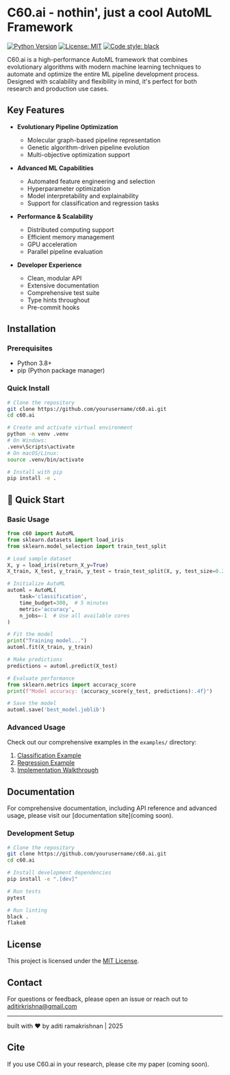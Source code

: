 # C60.ai - nothin', just a cool AutoML Framework

[![Python Version](https://img.shields.io/badge/python-3.8%2B-blue.svg)](https://www.python.org/downloads/)
[![License: MIT](https://img.shields.io/badge/License-MIT-yellow.svg)](https://opensource.org/licenses/MIT)
[![Code style: black](https://img.shields.io/badge/code%20style-black-000000.svg)](https://github.com/psf/black)

C60.ai is a high-performance AutoML framework that combines evolutionary algorithms with modern machine learning techniques to automate and optimize the entire ML pipeline development process. Designed with scalability and flexibility in mind, it's perfect for both research and production use cases.

## Key Features

- **Evolutionary Pipeline Optimization**
  - Molecular graph-based pipeline representation
  - Genetic algorithm-driven pipeline evolution
  - Multi-objective optimization support

- **Advanced ML Capabilities**
  - Automated feature engineering and selection
  - Hyperparameter optimization
  - Model interpretability and explainability
  - Support for classification and regression tasks

- **Performance & Scalability**
  - Distributed computing support
  - Efficient memory management
  - GPU acceleration
  - Parallel pipeline evaluation

- **Developer Experience**
  - Clean, modular API
  - Extensive documentation
  - Comprehensive test suite
  - Type hints throughout
  - Pre-commit hooks

## Installation

### Prerequisites

- Python 3.8+
- pip (Python package manager)

### Quick Install

```bash
# Clone the repository
git clone https://github.com/yourusername/c60.ai.git
cd c60.ai

# Create and activate virtual environment
python -m venv .venv
# On Windows:
.venv\Scripts\activate
# On macOS/Linux:
source .venv/bin/activate

# Install with pip
pip install -e .
```

## 🏁 Quick Start

### Basic Usage

```python
from c60 import AutoML
from sklearn.datasets import load_iris
from sklearn.model_selection import train_test_split

# Load sample dataset
X, y = load_iris(return_X_y=True)
X_train, X_test, y_train, y_test = train_test_split(X, y, test_size=0.2, random_state=42)

# Initialize AutoML
automl = AutoML(
    task='classification',
    time_budget=300,  # 5 minutes
    metric='accuracy',
    n_jobs=-1  # Use all available cores
)

# Fit the model
print("Training model...")
automl.fit(X_train, y_train)

# Make predictions
predictions = automl.predict(X_test)

# Evaluate performance
from sklearn.metrics import accuracy_score
print(f"Model accuracy: {accuracy_score(y_test, predictions):.4f}")

# Save the model
automl.save('best_model.joblib')
```

### Advanced Usage

Check out our comprehensive examples in the `examples/` directory:

1. [Classification Example](examples/classification.ipynb)
2. [Regression Example](examples/regression.ipynb)
3. [Implementation Walkthrough](examples/implementation_walkthrough.ipynb)

## Documentation

For comprehensive documentation, including API reference and advanced usage, please visit our [documentation site](coming soon).


### Development Setup

```bash
# Clone the repository
git clone https://github.com/yourusername/c60.ai.git
cd c60.ai

# Install development dependencies
pip install -e ".[dev]"

# Run tests
pytest

# Run linting
black .
flake8
```

## License

This project is licensed under the [MIT License](LICENSE).

## Contact

For questions or feedback, please open an issue or reach out to aditirkrishna@gmail.com

---

built with ❤️ by aditi ramakrishnan | 2025

## Cite

If you use C60.ai in your research, please cite my paper (coming soon).
